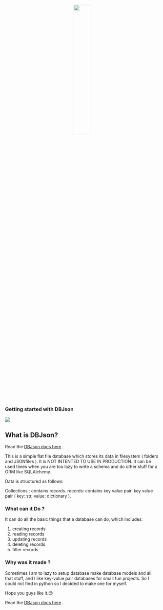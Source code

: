<p align="center" width="100%">
    <img width="33%" src="https://i.imgur.com/gbT5IKBm.jpg"> 
</p>

### Getting started with DBJson

![](https://i.imgur.com/Jp68wmK.jpg)

## What is DBJson?

Read the [DBJson docs here](https://ketanip.github.io/dbjson/) .

This is a simple flat file database which stores its data in filesystem ( folders and JSONfiles ).
It is NOT INTENTED TO USE IN PRODUCTION.
It can be used times when you are too lazy to write a schema and do other stuff for a ORM like SQLAlchemy.

Data is structured as follows:

Collections : contains records.
records: contains key value pair.
key value pair ( key: str, value: dictionary ).

### What can it Do ?

It can do all the basic things that a database can do, which includes:

1. creating records
2. reading records
3. updating records
4. deleting records
5. filter records

### Why was it made ?

Sometimes I am to lazy to setup database make database models and all that stuff, and I like key-value pair databases for small fun projects. So I could not find in python so I decided to make one for myself.

Hope you guys like it.😊

Read the [DBJson docs here](https://ketanip.github.io/dbjson/) .
